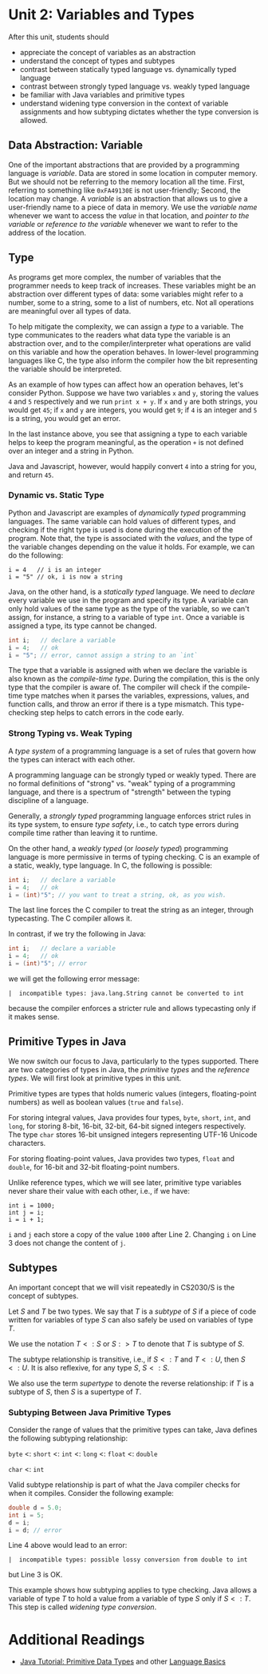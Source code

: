 # Unit 2: Variables and Types

After this unit, students should

- appreciate the concept of variables as an abstraction
- understand the concept of types and subtypes
- contrast between statically typed language vs. dynamically typed language
- contrast between strongly typed language vs. weakly typed language
- be familiar with Java variables and primitive types
- understand widening type conversion in the context of variable assignments and how subtyping dictates whether the type conversion is allowed.

## Data Abstraction: Variable

One of the important abstractions that are provided by a programming language is _variable_.  Data are stored in some location in computer memory.  But we should not be referring to the memory location all the time.  First, referring to something like `0xFA49130E` is not user-friendly; Second, the location may change.  A _variable_ is an abstraction that allows us to give a user-friendly name to a piece of data in memory.  We use the _variable name_ whenever we want to access the _value_ in that location, and _pointer to the variable_ or _reference to the variable_ whenever we want to refer to the address of the location.

## Type

As programs get more complex, the number of variables that the programmer needs to keep track of increases.  These variables might be an abstraction over different types of data: some variables might refer to a number, some to a string, some to a list of numbers, etc.  Not all operations are meaningful over all types of data.

To help mitigate the complexity,  we can assign a _type_ to a variable.  The type communicates to the readers what data type the variable is an abstraction over, and to the compiler/interpreter what operations are valid on this variable and how the operation behaves.  In lower-level programming languages like C, the type also inform the compiler how the bit representing the variable should be interpreted.

As an example of how types can affect how an operation behaves, let's consider
Python.  Suppose we have two variables `x` and `y`, storing the values `4` and `5` respectively and we run `print x + y`.  If `x` and `y` are both strings, you would get `45`; if `x` and `y` are integers, you would get `9`; if `4` is an integer and `5` is a string, you would get an error.  

In the last instance above, you see that assigning a type to each variable helps to keep the program meaningful, as the operation `+` is not defined over an integer and a string in Python.

Java and Javascript, however,  would happily convert `4` into a string for you, and return `45`.

### Dynamic vs. Static Type

Python and Javascript are examples of _dynamically typed_ programming languages.  The same variable can hold values of different types, and checking if the right type is used is done during the execution of the program.  Note that, the type is associated with the _values_, and the type of the variable changes depending on the value it holds.  For example, we can do the following:
```
i = 4   // i is an integer
i = "5" // ok, i is now a string
```

Java, on the other hand, is a _statically typed_ language.  We need to _declare_ every variable we use in the program and specify its type.  A variable can only hold values of the same type as the type of the variable, so we can't assign, for instance, a string to a variable of type `int`.  Once a variable is assigned a type, its type cannot be changed.

```Java
int i;   // declare a variable
i = 4;   // ok
i = "5"; // error, cannot assign a string to an `int`
```

The type that a variable is assigned with when we declare the variable is also known as the _compile-time type_.  During the compilation, this is the only type that the compiler is aware of.  The compiler will check if the compile-time type matches when it parses the variables, expressions, values, and function calls, and throw an error if there is a type mismatch.  This type-checking step helps to catch errors in the code early.

### Strong Typing vs. Weak Typing

A _type system_ of a programming language is a set of rules that govern how the types can interact with each other.  

A programming language can be strongly typed or weakly typed.  There are no formal definitions of "strong" vs. "weak" typing of a programming language, and there is a spectrum of "strength" between the typing discipline of a language.  

Generally, a _strongly typed_ programming language enforces strict rules in its type system, to ensure _type safety_, i.e., to catch type errors during compile time rather than leaving it to runtime.

On the other hand, a _weakly typed_ (or _loosely typed_) programming language is more permissive in terms of typing checking.  C is an example of a static, weakly, type language.  In C, the following is possible:

```Java
int i;   // declare a variable
i = 4;   // ok
i = (int)"5"; // you want to treat a string, ok, as you wish.   
```

The last line forces the C compiler to treat the string as an integer, through typecasting.  The C compiler allows it.

In contrast, if we try the following in Java:

```Java
int i;   // declare a variable
i = 4;   // ok
i = (int)"5"; // error
```
we will get the following error message:
```
|  incompatible types: java.lang.String cannot be converted to int
```
because the compiler enforces a stricter rule and allows typecasting only if it makes sense.

## Primitive Types in Java

We now switch our focus to Java, particularly to the types supported.  There are two categories of types in Java, the _primitive types_ and the _reference types_.  We will first look at primitive types in this unit.

Primitive types are types that holds numeric values (integers, floating-point numbers) as well as boolean values (`true` and `false`).  

For storing integral values, Java provides four types, `byte`, `short`, `int`, and `long`, for storing 8-bit, 16-bit, 32-bit, 64-bit signed integers respectively.  The type `char` stores 16-bit unsigned integers representing UTF-16 Unicode characters.

For storing floating-point values, Java provides two types, `float` and `double`, for 16-bit and 32-bit floating-point numbers.

Unlike reference types, which we will see later, primitive type variables never share their value with each other, i.e., if we have:
```
int i = 1000;
int j = i;
i = i + 1;
```
`i` and `j` each store a copy of the value `1000` after Line 2.  Changing `i` on Line 3 does not change the content of `j`.

## Subtypes

An important concept that we will visit repeatedly in CS2030/S is the concept of subtypes.

Let $S$ and $T$ be two types.  We say that $T$ is a _subtype_ of $S$ if a piece of code written for variables of type $S$ can also safely be used on variables of type $T$.  

We use the notation $T <: S$ or $S :> T$ to denote that $T$ is subtype of $S$.

The subtype relationship is transitive, i.e., if $S <: T$ and $T <: U$, then $S <: U$.  It is also reflexive, for any type $S$, $S <: S$.

We also use the term _supertype_ to denote the reverse relationship: if $T$ is a subtype of $S$, then $S$ is a supertype of $T$.

### Subtyping Between Java Primitive Types

Consider the range of values that the primitive types can take, Java defines the following subtyping relationship:

`byte` <: `short` <: `int` <: `long` <: `float` <: `double`

`char` <: `int`

Valid subtype relationship is part of what the Java compiler checks for when it compiles.  Consider the following example:
```Java
double d = 5.0;
int i = 5;
d = i;
i = d; // error
```

Line 4 above would lead to an error:
```
|  incompatible types: possible lossy conversion from double to int
```
but Line 3 is OK.  

This example shows how subtyping applies to type checking.  Java allows a variable of type $T$ to hold a value from a variable of type $S$ only if $S <: T$.  This step is called _widening type conversion_.

# Additional Readings

- [Java Tutorial: Primitive Data Types](https://docs.oracle.com/javase/tutorial/java/nutsandbolts/datatypes.html) and other [Language Basics](https://docs.oracle.com/javase/tutorial/java/nutsandbolts/index.html)
